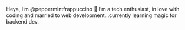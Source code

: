   Heya, I’m @peppermintfrappuccino
  👀 I’m a tech enthusiast, in love with coding and married to web development...currently learning magic for backend dev. 

<!---
peppermintfrappuccino/peppermintfrappuccino is a ✨ special ✨ repository because its `README.md` (this file) appears on your GitHub profile.
You can click the Preview link to take a look at your changes.
--->
